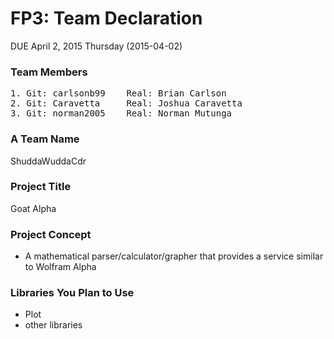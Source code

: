 # FP3: Team Declaration
DUE April 2, 2015 Thursday (2015-04-02)

### Team Members
<pre>
1. Git: carlsonb99    Real: Brian Carlson
2. Git: Caravetta     Real: Joshua Caravetta
3. Git: norman2005    Real: Norman Mutunga
</pre>
### A Team Name
ShuddaWuddaCdr

### Project Title
Goat Alpha

### Project Concept

* A mathematical parser/calculator/grapher that provides a service similar to Wolfram Alpha

### Libraries You Plan to Use 

* Plot
* other libraries
